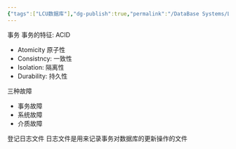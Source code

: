 ```yaml
---
{"tags":["LCU数据库"],"dg-publish":true,"permalink":"/DataBase Systems/LCU Database System/第十一章 数据库恢复技术/","dgPassFrontmatter":true,"noteIcon":"","created":"2025-06-21T15:24:37.751+08:00","updated":"2025-06-21T15:29:23.972+08:00"}
---
```



事务
事务的特征: ACID
- Atomicity 原子性
- Consistncy: 一致性
- Isolation: 隔离性
- Durability: 持久性

三种故障
- 事务故障
- 系统故障
- 介质故障

登记日志文件
日志文件是用来记录事务对数据库的更新操作的文件
